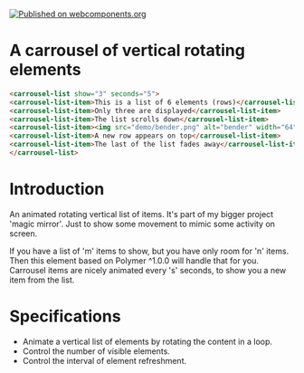 [![Published on webcomponents.org](https://img.shields.io/badge/webcomponents.org-published-blue.svg)](https://www.webcomponents.org/element/itsMeBender/carrousel-list)

# A carrousel of vertical rotating elements

<!---
```
<custom-element-demo>
  <template>
    <script src="../webcomponentsjs/webcomponents-lite.js"></script>
    <link rel="import" href="carrousel-list.html">
    <link rel="import" href="carrousel-list-item.html">
    <next-code-block></next-code-block>
  </template>
</custom-element-demo>
```
-->
```html
<carrousel-list show="3" seconds="5">
<carrousel-list-item>This is a list of 6 elements (rows)</carrousel-list-item>
<carrousel-list-item>Only three are displayed</carrousel-list-item>
<carrousel-list-item>The list scrolls down</carrousel-list-item>
<carrousel-list-item><img src="demo/bender.png" alt="bender" width="64" height="64"></carrousel-list-item>
<carrousel-list-item>A new row appears on top</carrousel-list-item>
<carrousel-list-item>The last of the list fades away</carrousel-list-item>
</carrousel-list>
```

# Introduction

An animated rotating vertical list of items. It's part of my bigger project 'magic mirror'. 
Just to show some movement to mimic some activity on screen.  

If you have a list of 'm' items to show, but you have only room for 'n' items. 
Then this element based on Polymer ^1.0.0 will handle that for you.  
Carrousel items are nicely animated every 's' seconds, to show you a new item from the list.

# Specifications

* Animate a vertical list of elements by rotating the content in a loop.
* Control the number of visible elements.
* Control the interval of element refreshment.
